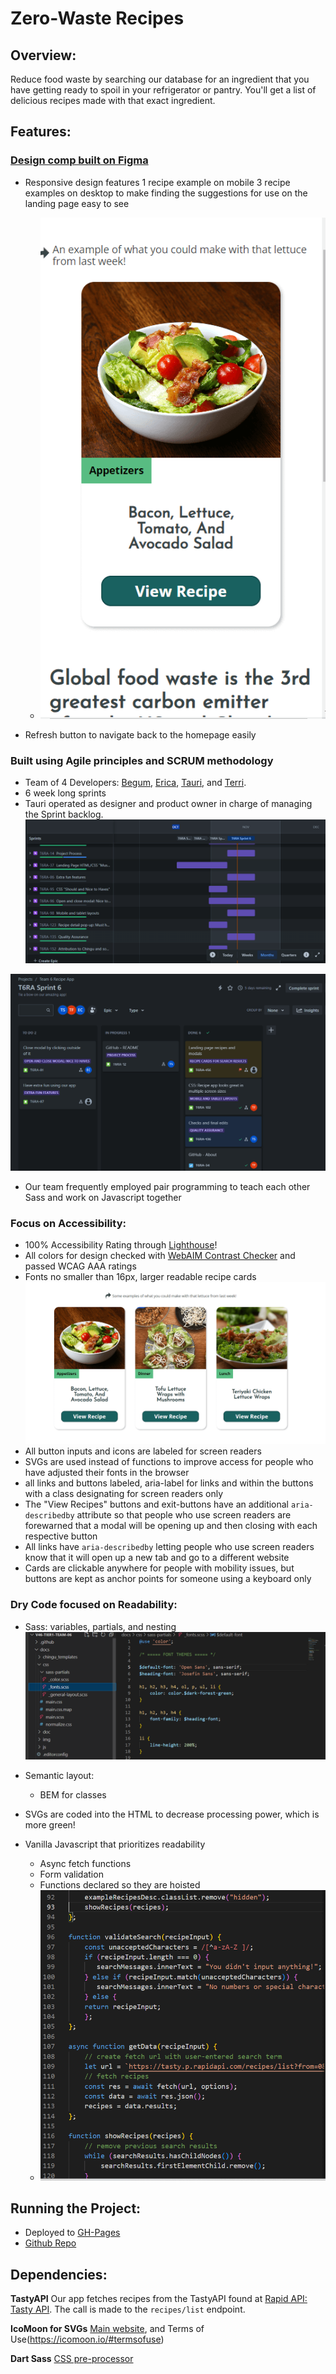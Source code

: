 # Zero-Waste Recipes

## Overview:
Reduce food waste by searching our database for an ingredient that you have getting ready to spoil in your refrigerator or pantry.  You'll get a list of delicious recipes made with that exact ingredient.

## Features:

### [Design comp built on Figma](https://www.figma.com/file/JLp3V0M7hHHeFnvGYglq5Y/recipe-app?type=design&node-id=0%3A1&mode=design&t=bgoSiYiUgFwDWgln-1)
- Responsive design features 1 recipe example on mobile 3 recipe examples on desktop to make finding the suggestions for use on the landing page easy to see
  - ![1 recipe example in mobile](img/readme/one-example-mobile.png)
  
- Refresh button to navigate back to the homepage easily
### Built using Agile principles and SCRUM methodology 
- Team of 4 Developers: [Begum](https://www.linkedin.com/in/begumvernondeveloper/), [Erica](https://www.linkedin.com/in/charwaeericachong/), [Tauri](https://www.linkedin.com/in/tauri-stclaire/), and [Terri](https://www.linkedin.com/in/terri-fricker/).
- 6 week long sprints
- Tauri operated as designer and product owner in charge of managing the Sprint backlog.
![Sprint timeline](img/readme/jira-timeline.png)

![backlog on Jira](img/readme/jira-board.png)

- Our team frequently employed pair programming to teach each other Sass and work on Javascript together
### Focus on Accessibility:
- 100% Accessibility Rating through [Lighthouse](https://developer.chrome.com/docs/lighthouse/overview/)!
- All colors for design checked with [WebAIM Contrast Checker](https://webaim.org/resources/contrastchecker/) and passed WCAG AAA ratings
- Fonts no smaller than 16px, larger readable recipe cards
![Large readable recipe cards](img/readme/readable-recipe-cards.png)
- All button inputs and icons are labeled for screen readers
- SVGs are used instead of functions to improve access for people who have adjusted their fonts in the browser
- all links and buttons labeled, aria-label for links and within the buttons with a class designating for screen readers only
- The "View Recipes" buttons and exit-buttons have an additional `aria-describedby`
attribute so that people who use screen readers are forewarned that a modal will be opening up and then closing with each respective button
- All links have `aria-describedby` letting people who use screen readers know that it will open up a new tab and go to a different website
- Cards are clickable anywhere for people with mobility issues, but buttons are kept as anchor points for someone using a keyboard only
### Dry Code focused on Readability:
- Sass: variables, partials, and nesting
![Example of Sass partials](img/readme/sass-partials.png)

- Semantic layout:
    - BEM for classes
- SVGs are coded into the HTML to decrease processing power, which is more green!
- Vanilla Javascript that prioritizes readability
    - Async fetch functions
    - Form validation
    - Functions declared so they are hoisted
    - ![Example of JavaScript neatly broken up into different functions](img/readme/readable-js.png)

## Running the Project:
- Deployed to [GH-Pages](https://chingu-voyages.github.io/v46-tier1-team-06/)
- [Github Repo](https://github.com/chingu-voyages/v46-tier1-team-06)

## Dependencies:

**TastyAPI**  Our app fetches recipes from the TastyAPI found at [Rapid API: Tasty API](https://rapidapi.com/apidojo/api/tasty).  The call is made to the `recipes/list` endpoint.

**IcoMoon for SVGs** [Main website](https://icomoon.io/), and Terms of Use(https://icomoon.io/#termsofuse)

**Dart Sass** [CSS pre-processor](https://sass-lang.com/)

